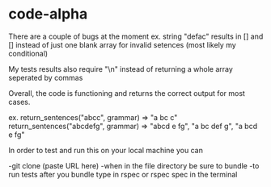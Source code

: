 # code-alpha

There are a couple of bugs at the moment
ex. string "defac" 
results in [] and [] instead of just one blank array for invalid setences (most likely my conditional)

My tests results also require "\n" instead of returning a whole array seperated by commas 

Overall, the code is functioning and returns the correct output for most cases.  

ex. return_sentences("abcc", grammar) => "a bc c"
return_sentences("abcdefg", grammar) => "abcd e fg", "a bc def g", "a bcd e fg"

In order to test and run this on your local machine you can

-git clone (paste URL here)
-when in the file directory be sure to bundle 
-to run tests after you bundle type in rspec or rspec spec in the terminal




